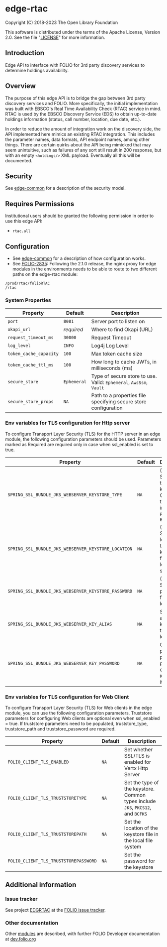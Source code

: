 # edge-rtac

Copyright (C) 2018-2023 The Open Library Foundation

This software is distributed under the terms of the Apache License,
Version 2.0. See the file "[LICENSE](LICENSE)" for more information.

## Introduction

Edge API to interface with FOLIO for 3rd party discovery services to determine holdings availability.

## Overview

The purpose of this edge API is to bridge the gap between 3rd party discovery services and FOLIO.  More specifically, the initial implementation was built with EBSCO's Real Time Availability Check (RTAC) service in mind.  RTAC is used by the EBSCO Discovery Service (EDS) to obtain up-to-date holdings information (status, call number, location, due date, etc.).

In order to reduce the amount of integration work on the discovery side, the API implemented here mimics an existing RTAC integration.  This includes the parameter names, data formats, API endpoint names, among other things.  There are certain quirks about the API being mimicked that may seem unintuitive, such as failures of any sort still result in 200 response, but with an empty `<holdings/>` XML payload.  Eventually all this will be documented.

## Security

See [edge-common](https://github.com/folio-org/edge-common) for a description of the security model.

## Requires Permissions

Institutional users should be granted the following permission in order to use this edge API:
- `rtac.all`

## Configuration

* See [edge-common](https://github.com/folio-org/edge-common) for a description of how configuration works.
* See [FOLIO-2835](https://issues.folio.org/browse/FOLIO-2835): Following the 2.1.0 release, the nginx proxy for edge modules in the environments needs to be able to route to two different paths on the edge-rtac module:
```
/prod/rtac/folioRTAC
/rtac
```

### System Properties

| Property               | Default     | Description                                                         |
|------------------------|-------------|---------------------------------------------------------------------|
| `port`                 | `8081`      | Server port to listen on                                            |
| `okapi_url`            | *required*  | Where to find Okapi (URL)                                           |
| `request_timeout_ms`   | `30000`     | Request Timeout                                                     |
| `log_level`            | `INFO`      | Log4j Log Level                                                     |
| `token_cache_capacity` | `100`       | Max token cache size                                                |
| `token_cache_ttl_ms`   | `100`       | How long to cache JWTs, in milliseconds (ms)                        |
| `secure_store`         | `Ephemeral` | Type of secure store to use.  Valid: `Ephemeral`, `AwsSsm`, `Vault` |
| `secure_store_props`   | `NA`        | Path to a properties file specifying secure store configuration     |

### Env variables for TLS configuration for Http server

To configure Transport Layer Security (TLS) for the HTTP server in an edge module, the following configuration parameters should be used.
Parameters marked as Required are required only in case when ssl_enabled is set to true.

| Property                                            | Default | Description                                                                                 |
|-----------------------------------------------------|---------|---------------------------------------------------------------------------------------------|
| `SPRING_SSL_BUNDLE_JKS_WEBSERVER_KEYSTORE_TYPE`     | `NA`    | (Required). Set the type of the keystore. Common types include `JKS`, `PKCS12`, and `BCFKS` |
| `SPRING_SSL_BUNDLE_JKS_WEBSERVER_KEYSTORE_LOCATION` | `NA`    | (Required). Set the location of the keystore file in the local file system                  |
| `SPRING_SSL_BUNDLE_JKS_WEBSERVER_KEYSTORE_PASSWORD` | `NA`    | (Required). Set the password for the keystore                                               |
| `SPRING_SSL_BUNDLE_JKS_WEBSERVER_KEY_ALIAS`         | `NA`    | Set the alias of the key within the keystore.                                               |
| `SPRING_SSL_BUNDLE_JKS_WEBSERVER_KEY_PASSWORD`      | `NA`    | Optional param that points to a password of `KEY_ALIAS` if it protected                     |

### Env variables for TLS configuration for Web Client

To configure Transport Layer Security (TLS) for Web clients in the edge module, you can use the following configuration parameters.
Truststore parameters for configuring Web clients are optional even when ssl_enabled = true.
If truststore parameters need to be populated, truststore_type, truststore_path and truststore_password are required.

| Property                                | Default     | Description                                                                      |
|-----------------------------------------|-------------|----------------------------------------------------------------------------------|
| `FOLIO_CLIENT_TLS_ENABLED`              | `NA`        | Set whether SSL/TLS is enabled for Vertx Http Server                             |
| `FOLIO_CLIENT_TLS_TRUSTSTORETYPE`       | `NA`        | Set the type of the keystore. Common types include `JKS`, `PKCS12`, and `BCFKS`  |
| `FOLIO_CLIENT_TLS_TRUSTSTOREPATH`       | `NA`        | Set the location of the keystore file in the local file system                   |
| `FOLIO_CLIENT_TLS_TRUSTSTOREPASSWORD`   | `NA`        | Set the password for the keystore                                                |

## Additional information

### Issue tracker

See project [EDGRTAC](https://issues.folio.org/browse/EDGRTAC)
at the [FOLIO issue tracker](https://dev.folio.org/guidelines/issue-tracker).

### Other documentation

Other [modules](https://dev.folio.org/source-code/#server-side) are described,
with further FOLIO Developer documentation at [dev.folio.org](https://dev.folio.org/)

